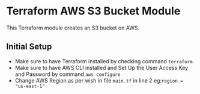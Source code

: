 # Terraform AWS S3 Bucket Module

This Terraform module creates an S3 bucket on AWS.

## Initial Setup
- Make sure to have Terraform installed by checking command `terraform`.
- Make sure to have AWS CLI installed and Set Up the User Access Key and Password by command `aws configure`
- Change AWS Region as per wish in file `main.tf` in line 2 eg:`region = "us-east-1"`